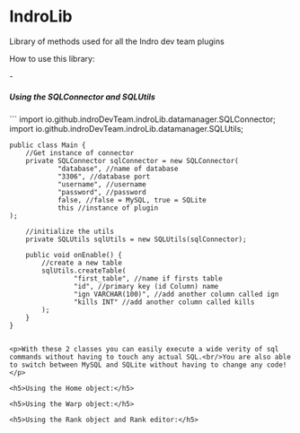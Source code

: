# IndroLib
Library of methods used for all the Indro dev team plugins
<br>
<p>How to use this library:</p>
-

<h5>Using the SQLConnector and SQLUtils</h5>
```
    import io.github.indroDevTeam.indroLib.datamanager.SQLConnector;
    import io.github.indroDevTeam.indroLib.datamanager.SQLUtils;

    public class Main {
        //Get instance of connector
        private SQLConnector sqlConnector = new SQLConnector(
                "database", //name of database
                "3306", //database port
                "username", //username
                "password", //password
                false, //false = MySQL, true = SQLite
                this //instance of plugin
    );

        //initialize the utils 
        private SQLUtils sqlUtils = new SQLUtils(sqlConnector);
        
        public void onEnable() {
            //create a new table
            sqlUtils.createTable(
                    "first_table", //name if firsts table
                    "id", //primary key (id Column) name
                    "ign VARCHAR(100)", //add another column called ign
                    "kills INT" //add another column called kills
            );
        }
    }
```

<p>With these 2 classes you can easily execute a wide verity of sql commands without having to touch any actual SQL.<br/>You are also able to switch between MySQL and SQLite without having to change any code!</p>

<h5>Using the Home object:</h5>

<h5>Using the Warp object:</h5>

<h5>Using the Rank object and Rank editor:</h5>
